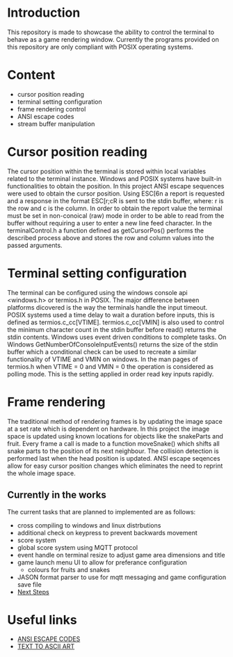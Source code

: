 # Introduction
This repository is made to showcase the ability to control the terminal to behave as a game rendering window. Currently the programs provided on this repository are only compliant with POSIX operating systems.

# Content
* cursor position reading
* terminal setting configuration
* frame rendering control
* ANSI escape codes
* stream buffer manipulation

# Cursor position reading
The cursor position within the terminal is stored within local variables related to the terminal instance. Windows and POSIX systems have built-in functionalities to obtain the position. In this project ANSI escape sequences were used to obtain the cursor position. Using ESC[6n a report is requested and a response in the format ESC[r;cR is sent to the stdin buffer, where: r is the row and c is the column. In order to obtain the report value the terminal must be set in non-conoical (raw) mode in order to be able to read from the buffer without requiring a user to enter a new line feed character. In the terminalControl.h a function defined as getCursorPos() performs the described process above and stores the row and column values into the passed arguments.

# Terminal setting configuration
The terminal can be configured using the windows console api <windows.h> or termios.h in POSIX. The major difference between platforms dicovered is the way the terminals handle the input timeout. POSIX systems used a time delay to wait a duration before inputs, this is defined as termios.c_cc[VTIME]. termios.c_cc[VMIN] is also used to control the minimum character count in the stdin buffer before read() returns the stdin contents. Windows uses event driven conditions to complete tasks. On Windows GetNumberOfConsoleInputEvents() returns the size of the stdin buffer which a conditional check can be used to recreate a similar functionality of VTIME and VMIN on windows. In the man pages of termios.h when VTIME = 0 and VMIN = 0 the operation is considered as polling mode. This is the setting applied in order read key inputs rapidly. 

# Frame rendering
The traditional method of rendering frames is by updating the image space at a set rate which is dependent on hardware. In this project the image space is updated using known locations for objects like the snakeParts and fruit. Every frame a call is made to a function moveSnake() which shifts all snake parts to the position of its next neighbour. The collision detection is performed last when the head position is updated. ANSI escape seqences allow for easy cursor position changes which eliminates the need to reprint the whole image space. 

## Currently in the works
The current tasks that are planned to implemented are as follows:
* cross compiling to windows and linux distrbutions
* additional check on keypress to prevent backwards movement
* score system
* global score system using MQTT protocol
* event handle on terminal resize to adjust game area dimensions and title
* game launch menu UI to allow for preferance configuration
    * colours for fruits and snakes
* JASON format parser to use for mqtt messaging and game configuration save file
* [Next Steps](NextSteps.md)

# Useful links
* [ANSI ESCAPE CODES](https://gist.github.com/fnky/458719343aabd01cfb17a3a4f7296797)
* [TEXT TO ASCII ART](https://patorjk.com/software/taag/#p=display&f=Graffiti&t=Type%20Something%20)
